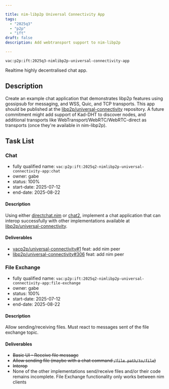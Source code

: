 ```yaml
---

title: nim-libp2p Universal Connectivity App
tags:
  - "2025q3"
  - "p2p"
  - "ift"
draft: false
description: Add webtransport support to nim-libp2p

---
```


`vac:p2p:ift:2025q3-nimlibp2p-universal-connectivity-app`

Realtime highly decentralised chat app.

## Description

Create an example chat application that demonstrates libp2p features using gossipsub for messaging, 
and WSS, Quic, and TCP transports. 
This app should be published at the [libp2p/universal-connectivity](https://github.com/libp2p/universal-connectivity) repository.
A future commitment might add support of Kad-DHT to discover nodes, 
and additional transports like WebTransport/WebRTC/WebRTC-direct as transports (once they're available in nim-libp2p). 

## Task List

### Chat
* fully qualified name: `vac:p2p:ift:2025q2-nimlibp2p-universal-connectivity-app:chat`
* owner: gabe
* status: 100%
* start-date: 2025-07-12
* end-date: 2025-08-22

#### Description
Using either [directchat.nim](https://github.com/vacp2p/nim-libp2p/blob/master/examples/directchat.nim) or [chat2](https://github.com/waku-org/nwaku/tree/master/apps/chat2),
implement a chat application that can interop successfully with other implementations available at [libp2p/universal-connectivity](https://github.com/libp2p/universal-connectivity/tree/main).

#### Deliverables
- [vacp2p/universal-connectivity#1](https://github.com/vacp2p/universal-connectivity/pull/1) feat: add nim peer
- [libp2p/universal-connectivity#306](https://github.com/libp2p/universal-connectivity/pull/306) feat: add nim peer



### File Exchange
* fully qualified name: `vac:p2p:ift:2025q2-nimlibp2p-universal-connectivity-app:file-exchange`
* owner: gabe
* status: 100%
* start-date: 2025-07-12
* end-date: 2025-08-22

#### Description
Allow sending/receiving files. Must react to messages sent of the file exchange topic. 

#### Deliverables
- ~~Basic UI - Receive file message~~
- ~~Allow sending file  (maybe with a chat command `/file path/to/file`)~~
- ~~Interop~~
- None of the other implementations send/receive files and/or their code remains incomplete.
  File Exchange functionality only works between nim clients

